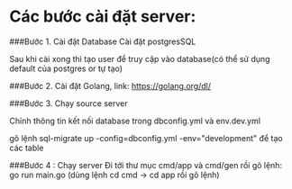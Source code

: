 # Các bước cài đặt server:

###Bước 1. Cài đặt Database
Cài đặt postgresSQL

Sau khi cài xong thì tạo user để truy cập vào database(có thể sử dụng default của postgres or tự tạo)

###Bước 2. 
Cài đặt Golang, link: https://golang.org/dl/

###Bước 3. Chạy source server

Chỉnh thông tin kết nối database trong dbconfig.yml và env.dev.yml

gõ lệnh sql-migrate up -config=dbconfig.yml -env="development" để tạo các table

###Bước 4 : Chạy server
Đi tới thư mục cmd/app và cmd/gen rồi gõ lệnh: go run main.go
(dùng lệnh cd cmd -> cd app rồi gõ lệnh)